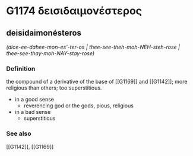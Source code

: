 # G1174 δεισιδαιμονέστερος

## deisidaimonésteros

_(dice-ee-dahee-mon-es'-ter-os | thee-see-theh-moh-NEH-steh-rose | thee-see-thay-moh-NAY-stay-rose)_

### Definition

the compound of a derivative of the base of [[G1169]] and [[G1142]]; more religious than others; too superstitious.

- in a good sense
  - reverencing god or the gods, pious, religious
- in a bad sense
  - superstitious

### See also

[[G1142]], [[G1169]]

